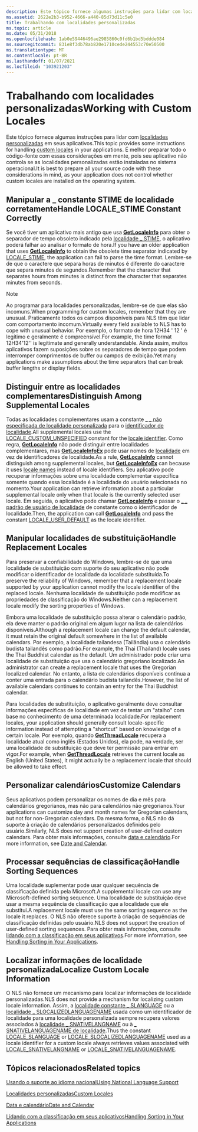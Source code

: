```yaml
---
description: Este tópico fornece algumas instruções para lidar com localidades personalizadas em seus aplicativos.
ms.assetid: 2622e2b3-b952-4666-a440-85d73d11c5e0
title: Trabalhando com localidades personalizadas
ms.topic: article
ms.date: 05/31/2018
ms.openlocfilehash: 1ab0e59446496ae2985860c0fd6b1bd5bddde084
ms.sourcegitcommit: 831e8f3db78ab820e1710cede244553c70e50500
ms.translationtype: MT
ms.contentlocale: pt-BR
ms.lasthandoff: 01/07/2021
ms.locfileid: "103921203"
---
```

# <a name="working-with-custom-locales"></a><span data-ttu-id="5fc06-103">Trabalhando com localidades personalizadas</span><span class="sxs-lookup"><span data-stu-id="5fc06-103">Working with Custom Locales</span></span>

<span data-ttu-id="5fc06-104">Este tópico fornece algumas instruções para lidar com [localidades personalizadas](custom-locales.md) em seus aplicativos.</span><span class="sxs-lookup"><span data-stu-id="5fc06-104">This topic provides some instructions for handling [custom locales](custom-locales.md) in your applications.</span></span> <span data-ttu-id="5fc06-105">É melhor preparar todo o código-fonte com essas considerações em mente, pois seu aplicativo não controla se as localidades personalizadas estão instaladas no sistema operacional.</span><span class="sxs-lookup"><span data-stu-id="5fc06-105">It is best to prepare all your source code with these considerations in mind, as your application does not control whether custom locales are installed on the operating system.</span></span>

## <a name="handle-locale_stime-constant-correctly"></a><span data-ttu-id="5fc06-106">Manipular a \_ constante STIME de localidade corretamente</span><span class="sxs-lookup"><span data-stu-id="5fc06-106">Handle LOCALE\_STIME Constant Correctly</span></span>

<span data-ttu-id="5fc06-107">Se você tiver um aplicativo mais antigo que usa [**GetLocaleInfo**](/windows/desktop/api/Winnls/nf-winnls-getlocaleinfoa) para obter o separador de tempo obsoleto indicado pela [localidade \_ STIME](locale-stime-constants.md), o aplicativo poderá falhar ao analisar o formato de hora.</span><span class="sxs-lookup"><span data-stu-id="5fc06-107">If you have an older application that uses [**GetLocaleInfo**](/windows/desktop/api/Winnls/nf-winnls-getlocaleinfoa) to obtain the obsolete time separator indicated by [LOCALE\_STIME](locale-stime-constants.md), the application can fail to parse the time format.</span></span> <span data-ttu-id="5fc06-108">Lembre-se de que o caractere que separa horas de minutos é diferente do caractere que separa minutos de segundos.</span><span class="sxs-lookup"><span data-stu-id="5fc06-108">Remember that the character that separates hours from minutes is distinct from the character that separates minutes from seconds.</span></span>

> [!Note]  
> <span data-ttu-id="5fc06-109">Ao programar para localidades personalizadas, lembre-se de que elas são incomuns.</span><span class="sxs-lookup"><span data-stu-id="5fc06-109">When programming for custom locales, remember that they are unusual.</span></span> <span data-ttu-id="5fc06-110">Praticamente todos os campos disponíveis para NLS têm que lidar com comportamento incomum.</span><span class="sxs-lookup"><span data-stu-id="5fc06-110">Virtually every field available to NLS has to cope with unusual behavior.</span></span> <span data-ttu-id="5fc06-111">Por exemplo, o formato de hora 12H34 ' 12 ' é legítimo e geralmente é compreensível.</span><span class="sxs-lookup"><span data-stu-id="5fc06-111">For example, the time format 12H34'12'' is legitimate and generally understandable.</span></span> <span data-ttu-id="5fc06-112">Ainda assim, muitos aplicativos fazem suposições sobre os separadores de tempo que podem interromper comprimentos de buffer ou campos de exibição.</span><span class="sxs-lookup"><span data-stu-id="5fc06-112">Yet many applications make assumptions about the time separators that can break buffer lengths or display fields.</span></span>

 

## <a name="distinguish-among-supplemental-locales"></a><span data-ttu-id="5fc06-113">Distinguir entre as localidades complementares</span><span class="sxs-lookup"><span data-stu-id="5fc06-113">Distinguish Among Supplemental Locales</span></span>

<span data-ttu-id="5fc06-114">Todas as localidades complementares usam a constante [ \_ \_ não especificada de localidade personalizada](locale-custom-constants.md) para o [identificador de localidade](locale-identifiers.md).</span><span class="sxs-lookup"><span data-stu-id="5fc06-114">All supplemental locales use the [LOCALE\_CUSTOM\_UNSPECIFIED](locale-custom-constants.md) constant for the [locale identifier](locale-identifiers.md).</span></span> <span data-ttu-id="5fc06-115">Como regra, [**GetLocaleInfo**](/windows/desktop/api/Winnls/nf-winnls-getlocaleinfoa) não pode distinguir entre localidades complementares, mas [**GetLocaleInfoEx**](/windows/desktop/api/Winnls/nf-winnls-getlocaleinfoex) pode usar nomes de [localidade](locale-names.md) em vez de identificadores de localidade.</span><span class="sxs-lookup"><span data-stu-id="5fc06-115">As a rule, [**GetLocaleInfo**](/windows/desktop/api/Winnls/nf-winnls-getlocaleinfoa) cannot distinguish among supplemental locales, but [**GetLocaleInfoEx**](/windows/desktop/api/Winnls/nf-winnls-getlocaleinfoex) can because it uses [locale names](locale-names.md) instead of locale identifiers.</span></span> <span data-ttu-id="5fc06-116">Seu aplicativo pode recuperar informações sobre uma localidade complementar específica somente quando essa localidade é a localidade do usuário selecionada no momento.</span><span class="sxs-lookup"><span data-stu-id="5fc06-116">Your application can retrieve information about a particular supplemental locale only when that locale is the currently selected user locale.</span></span> <span data-ttu-id="5fc06-117">Em seguida, o aplicativo pode chamar [**GetLocaleInfo**](/windows/desktop/api/Winnls/nf-winnls-getlocaleinfoa) e passar o [ \_ \_ padrão de usuário de localidade](locale-user-default.md) de constante como o identificador de localidade.</span><span class="sxs-lookup"><span data-stu-id="5fc06-117">Then, the application can call [**GetLocaleInfo**](/windows/desktop/api/Winnls/nf-winnls-getlocaleinfoa) and pass the constant [LOCALE\_USER\_DEFAULT](locale-user-default.md) as the locale identifier.</span></span>

## <a name="handle-replacement-locales"></a><span data-ttu-id="5fc06-118">Manipular localidades de substituição</span><span class="sxs-lookup"><span data-stu-id="5fc06-118">Handle Replacement Locales</span></span>

<span data-ttu-id="5fc06-119">Para preservar a confiabilidade do Windows, lembre-se de que uma localidade de substituição com suporte do seu aplicativo não pode modificar o identificador de localidade da localidade substituída.</span><span class="sxs-lookup"><span data-stu-id="5fc06-119">To preserve the reliability of Windows, remember that a replacement locale supported by your application cannot modify the locale identifier of the replaced locale.</span></span> <span data-ttu-id="5fc06-120">Nenhuma localidade de substituição pode modificar as propriedades de classificação do Windows.</span><span class="sxs-lookup"><span data-stu-id="5fc06-120">Neither can a replacement locale modify the sorting properties of Windows.</span></span>

<span data-ttu-id="5fc06-121">Embora uma localidade de substituição possa alterar o calendário padrão, ela deve manter o padrão original em algum lugar na lista de calendários disponíveis.</span><span class="sxs-lookup"><span data-stu-id="5fc06-121">Although a replacement locale can change the default calendar, it must retain the original default somewhere in the list of available calendars.</span></span> <span data-ttu-id="5fc06-122">Por exemplo, a localidade tailandesa (Tailândia) usa o calendário budista tailandês como padrão.</span><span class="sxs-lookup"><span data-stu-id="5fc06-122">For example, the Thai (Thailand) locale uses the Thai Buddhist calendar as the default.</span></span> <span data-ttu-id="5fc06-123">Um administrador pode criar uma localidade de substituição que usa o calendário gregoriano localizado.</span><span class="sxs-lookup"><span data-stu-id="5fc06-123">An administrator can create a replacement locale that uses the Gregorian localized calendar.</span></span> <span data-ttu-id="5fc06-124">No entanto, a lista de calendários disponíveis continua a conter uma entrada para o calendário budista tailandês.</span><span class="sxs-lookup"><span data-stu-id="5fc06-124">However, the list of available calendars continues to contain an entry for the Thai Buddhist calendar.</span></span>

<span data-ttu-id="5fc06-125">Para localidades de substituição, o aplicativo geralmente deve consultar informações específicas de localidade em vez de tentar um "atalho" com base no conhecimento de uma determinada localidade.</span><span class="sxs-lookup"><span data-stu-id="5fc06-125">For replacement locales, your application should generally consult locale-specific information instead of attempting a "shortcut" based on knowledge of a certain locale.</span></span> <span data-ttu-id="5fc06-126">Por exemplo, quando [**GetThreadLocale**](/windows/desktop/api/Winnls/nf-winnls-getthreadlocale) recupera a localidade atual como inglês (Estados Unidos), ela pode, na verdade, ser uma localidade de substituição que deve ter permissão para entrar em vigor.</span><span class="sxs-lookup"><span data-stu-id="5fc06-126">For example, when [**GetThreadLocale**](/windows/desktop/api/Winnls/nf-winnls-getthreadlocale) retrieves the current locale as English (United States), it might actually be a replacement locale that should be allowed to take effect.</span></span>

## <a name="customize-calendars"></a><span data-ttu-id="5fc06-127">Personalizar calendários</span><span class="sxs-lookup"><span data-stu-id="5fc06-127">Customize Calendars</span></span>

<span data-ttu-id="5fc06-128">Seus aplicativos podem personalizar os nomes de dia e mês para calendários gregorianos, mas não para calendários não gregorianos.</span><span class="sxs-lookup"><span data-stu-id="5fc06-128">Your applications can customize day and month names for Gregorian calendars, but not for non-Gregorian calendars.</span></span> <span data-ttu-id="5fc06-129">Da mesma forma, o NLS não dá suporte à criação de calendários personalizados definidos pelo usuário.</span><span class="sxs-lookup"><span data-stu-id="5fc06-129">Similarly, NLS does not support creation of user-defined custom calendars.</span></span> <span data-ttu-id="5fc06-130">Para obter mais informações, consulte [data e calendário](date-and-calendar.md).</span><span class="sxs-lookup"><span data-stu-id="5fc06-130">For more information, see [Date and Calendar](date-and-calendar.md).</span></span>

## <a name="handle-sorting-sequences"></a><span data-ttu-id="5fc06-131">Processar sequências de classificação</span><span class="sxs-lookup"><span data-stu-id="5fc06-131">Handle Sorting Sequences</span></span>

<span data-ttu-id="5fc06-132">Uma localidade suplementar pode usar qualquer sequência de classificação definida pela Microsoft.</span><span class="sxs-lookup"><span data-stu-id="5fc06-132">A supplemental locale can use any Microsoft-defined sorting sequence.</span></span> <span data-ttu-id="5fc06-133">Uma localidade de substituição deve usar a mesma sequência de classificação que a localidade que ele substitui.</span><span class="sxs-lookup"><span data-stu-id="5fc06-133">A replacement locale must use the same sorting sequence as the locale it replaces.</span></span> <span data-ttu-id="5fc06-134">O NLS não oferece suporte à criação de sequências de classificação definidas pelo usuário.</span><span class="sxs-lookup"><span data-stu-id="5fc06-134">NLS does not support the creation of user-defined sorting sequences.</span></span> <span data-ttu-id="5fc06-135">Para obter mais informações, consulte [lidando com a classificação em seus aplicativos](handling-sorting-in-your-applications.md).</span><span class="sxs-lookup"><span data-stu-id="5fc06-135">For more information, see [Handling Sorting in Your Applications](handling-sorting-in-your-applications.md).</span></span>

## <a name="localize-custom-locale-information"></a><span data-ttu-id="5fc06-136">Localizar informações de localidade personalizada</span><span class="sxs-lookup"><span data-stu-id="5fc06-136">Localize Custom Locale Information</span></span>

<span data-ttu-id="5fc06-137">O NLS não fornece um mecanismo para localizar informações de localidade personalizadas.</span><span class="sxs-lookup"><span data-stu-id="5fc06-137">NLS does not provide a mechanism for localizing custom locale information.</span></span> <span data-ttu-id="5fc06-138">Assim, a [localidade constante \_ SLANGUAGE](locale-slanguage.md) ou a [localidade \_ SLOCALIZEDLANGUAGENAME](locale-slocalized-constants.md) usada como um identificador de localidade para uma localidade personalizada sempre recupera valores associados à [localidade \_ SNATIVELANGNAME](locale-snative-constants.md) ou à [ \_ SNATIVELANGUAGENAME de localidade](locale-snative-constants.md).</span><span class="sxs-lookup"><span data-stu-id="5fc06-138">Thus the constant [LOCALE\_SLANGUAGE](locale-slanguage.md) or [LOCALE\_SLOCALIZEDLANGUAGENAME](locale-slocalized-constants.md) used as a locale identifier for a custom locale always retrieves values associated with [LOCALE\_SNATIVELANGNAME](locale-snative-constants.md) or [LOCALE\_SNATIVELANGUAGENAME](locale-snative-constants.md).</span></span>

## <a name="related-topics"></a><span data-ttu-id="5fc06-139">Tópicos relacionados</span><span class="sxs-lookup"><span data-stu-id="5fc06-139">Related topics</span></span>

<dl> <dt>

[<span data-ttu-id="5fc06-140">Usando o suporte ao idioma nacional</span><span class="sxs-lookup"><span data-stu-id="5fc06-140">Using National Language Support</span></span>](using-national-language-support.md)
</dt> <dt>

[<span data-ttu-id="5fc06-141">Localidades personalizadas</span><span class="sxs-lookup"><span data-stu-id="5fc06-141">Custom Locales</span></span>](custom-locales.md)
</dt> <dt>

[<span data-ttu-id="5fc06-142">Data e calendário</span><span class="sxs-lookup"><span data-stu-id="5fc06-142">Date and Calendar</span></span>](date-and-calendar.md)
</dt> <dt>

[<span data-ttu-id="5fc06-143">Lidando com a classificação em seus aplicativos</span><span class="sxs-lookup"><span data-stu-id="5fc06-143">Handling Sorting in Your Applications</span></span>](handling-sorting-in-your-applications.md)
</dt> </dl>

 

 



